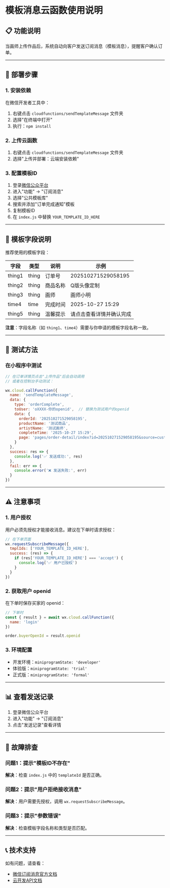 # 模板消息云函数使用说明

## 📋 功能说明

当画师上传作品后，系统自动向客户发送订阅消息（模板消息），提醒客户确认订单。

---

## 🚀 部署步骤

### 1. 安装依赖

在微信开发者工具中：
1. 右键点击 `cloudfunctions/sendTemplateMessage` 文件夹
2. 选择"在终端中打开"
3. 执行：`npm install`

### 2. 上传云函数

1. 右键点击 `cloudfunctions/sendTemplateMessage` 文件夹
2. 选择"上传并部署：云端安装依赖"

### 3. 配置模板ID

1. 登录[微信公众平台](https://mp.weixin.qq.com/)
2. 进入"功能" → "订阅消息"
3. 选择"公共模板库"
4. 搜索并添加"订单完成通知"模板
5. 复制模板ID
6. 在 `index.js` 中替换 `YOUR_TEMPLATE_ID_HERE`

---

## 📝 模板字段说明

推荐使用的模板字段：

| 字段 | 类型 | 说明 | 示例 |
|------|------|------|------|
| thing1 | thing | 订单号 | 202510271529058195 |
| thing2 | thing | 商品名称 | Q版头像定制 |
| thing3 | thing | 画师 | 画师小明 |
| time4 | time | 完成时间 | 2025-10-27 15:29 |
| thing5 | thing | 温馨提示 | 请点击查看详情并确认完成 |

**注意**：字段名称（如 `thing1`、`time4`）需要与你申请的模板字段名称一致。

---

## 🧪 测试方法

### 在小程序中测试

```javascript
// 在订单详情页点击"上传作品"后会自动调用
// 或者在控制台手动测试：

wx.cloud.callFunction({
  name: 'sendTemplateMessage',
  data: {
    type: 'orderComplete',
    toUser: 'oXXXX-你的openid',  // 替换为测试用户的openid
    data: {
      orderId: '202510271529058195',
      productName: '测试商品',
      artistName: '测试画师',
      completeTime: '2025-10-27 15:29',
      page: 'pages/order-detail/index?id=202510271529058195&source=customer'
    }
  },
  success: res => {
    console.log('✅ 发送成功:', res)
  },
  fail: err => {
    console.error('❌ 发送失败:', err)
  }
})
```

---

## ⚠️ 注意事项

### 1. 用户授权

用户必须先授权才能接收消息。建议在下单时请求授权：

```javascript
// 在下单页面
wx.requestSubscribeMessage({
  tmplIds: ['YOUR_TEMPLATE_ID_HERE'],
  success: (res) => {
    if (res['YOUR_TEMPLATE_ID_HERE'] === 'accept') {
      console.log('✅ 用户已授权')
    }
  }
})
```

### 2. 获取用户 openid

在下单时保存买家的 openid：

```javascript
// 下单时
const { result } = await wx.cloud.callFunction({
  name: 'login'
})

order.buyerOpenId = result.openid
```

### 3. 环境配置

- 开发环境：`miniprogramState: 'developer'`
- 体验版：`miniprogramState: 'trial'`
- 正式版：`miniprogramState: 'formal'`

---

## 📊 查看发送记录

1. 登录微信公众平台
2. 进入"功能" → "订阅消息"
3. 点击"发送记录"查看详情

---

## 🔧 故障排查

### 问题1：提示"模板ID不存在"

**解决**：检查 `index.js` 中的 `templateId` 是否正确。

### 问题2：提示"用户拒绝接收消息"

**解决**：用户需要先授权，调用 `wx.requestSubscribeMessage`。

### 问题3：提示"参数错误"

**解决**：检查模板字段名称和类型是否匹配。

---

## 📞 技术支持

如有问题，请查看：
- [微信订阅消息官方文档](https://developers.weixin.qq.com/miniprogram/dev/framework/open-ability/subscribe-message.html)
- [云开发API文档](https://developers.weixin.qq.com/miniprogram/dev/wxcloud/reference-sdk-api/open/subscribeMessage/subscribeMessage.send.html)

